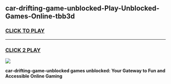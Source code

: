 
## car-drifting-game-unblocked-Play-Unblocked-Games-Online-tbb3d
<h3>
<a href="https://premium76.site?title=car-drifting-game-unblocked&ref=25A">CLICK TO PLAY</a></h3>
<hr>

<h3>
<a href="https://premium76.site?title=car-drifting-game-unblocked&ref=25A">CLICK 2 PLAY</a>
  
</h3>

<a href="https://premium76.site?title=car-drifting-game-unblocked&ref=25A"><img src="https://clearcache.store/games.png"></a>


**car-drifting-game-unblocked games unblocked: Your Gateway to Fun and Accessible Online Gaming**
